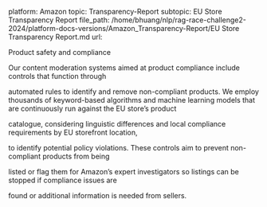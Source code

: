 platform: Amazon
topic: Transparency-Report
subtopic: EU Store Transparency Report
file_path: /home/bhuang/nlp/rag-race-challenge2-2024/platform-docs-versions/Amazon_Transparency-Report/EU Store Transparency Report.md
url: <EMPTY>

Product safety and compliance

Our content moderation systems aimed at product compliance include controls that function through

automated rules to identify and remove non-compliant products. We employ thousands of keyword-based algorithms and machine learning models that are continuously run against the EU store’s product

catalogue, considering linguistic differences and local compliance requirements by EU storefront location,

to identify potential policy violations. These controls aim to prevent non-compliant products from being

listed or flag them for Amazon’s expert investigators so listings can be stopped if compliance issues are

found or additional information is needed from sellers.